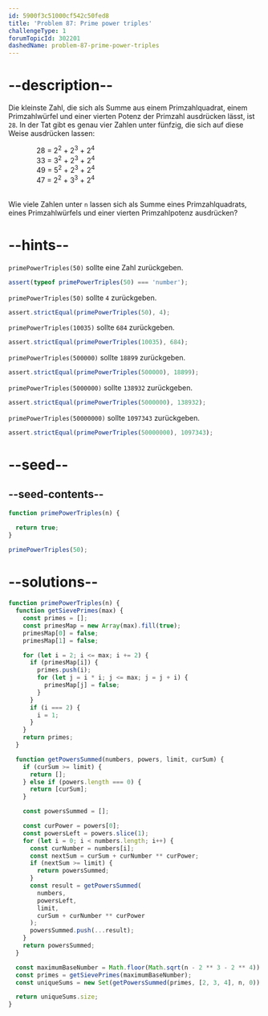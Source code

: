 ```yaml
---
id: 5900f3c51000cf542c50fed8
title: 'Problem 87: Prime power triples'
challengeType: 1
forumTopicId: 302201
dashedName: problem-87-prime-power-triples
---
```


# --description--

Die kleinste Zahl, die sich als Summe aus einem Primzahlquadrat, einem Primzahlwürfel und einer vierten Potenz der Primzahl ausdrücken lässt, ist `28`. In der Tat gibt es genau vier Zahlen unter fünfzig, die sich auf diese Weise ausdrücken lassen:

<div style='margin-left: 4em;'>
  28 = 2<sup>2</sup> + 2<sup>3</sup> + 2<sup>4</sup><br>
  33 = 3<sup>2</sup> + 2<sup>3</sup> + 2<sup>4</sup><br>
  49 = 5<sup>2</sup> + 2<sup>3</sup> + 2<sup>4</sup><br>
  47 = 2<sup>2</sup> + 3<sup>3</sup> + 2<sup>4</sup>
</div><br>

Wie viele Zahlen unter `n` lassen sich als Summe eines Primzahlquadrats, eines Primzahlwürfels und einer vierten Primzahlpotenz ausdrücken?

# --hints--

`primePowerTriples(50)` sollte eine Zahl zurückgeben.

```js
assert(typeof primePowerTriples(50) === 'number');
```

`primePowerTriples(50)` sollte `4` zurückgeben.

```js
assert.strictEqual(primePowerTriples(50), 4);
```

`primePowerTriples(10035)` sollte `684` zurückgeben.

```js
assert.strictEqual(primePowerTriples(10035), 684);
```

`primePowerTriples(500000)` sollte `18899` zurückgeben.

```js
assert.strictEqual(primePowerTriples(500000), 18899);
```

`primePowerTriples(5000000)` sollte `138932` zurückgeben.

```js
assert.strictEqual(primePowerTriples(5000000), 138932);
```

`primePowerTriples(50000000)` sollte `1097343` zurückgeben.

```js
assert.strictEqual(primePowerTriples(50000000), 1097343);
```

# --seed--

## --seed-contents--

```js
function primePowerTriples(n) {

  return true;
}

primePowerTriples(50);
```

# --solutions--

```js
function primePowerTriples(n) {
  function getSievePrimes(max) {
    const primes = [];
    const primesMap = new Array(max).fill(true);
    primesMap[0] = false;
    primesMap[1] = false;

    for (let i = 2; i <= max; i += 2) {
      if (primesMap[i]) {
        primes.push(i);
        for (let j = i * i; j <= max; j = j + i) {
          primesMap[j] = false;
        }
      }
      if (i === 2) {
        i = 1;
      }
    }
    return primes;
  }

  function getPowersSummed(numbers, powers, limit, curSum) {
    if (curSum >= limit) {
      return [];
    } else if (powers.length === 0) {
      return [curSum];
    }

    const powersSummed = [];

    const curPower = powers[0];
    const powersLeft = powers.slice(1);
    for (let i = 0; i < numbers.length; i++) {
      const curNumber = numbers[i];
      const nextSum = curSum + curNumber ** curPower;
      if (nextSum >= limit) {
        return powersSummed;
      }
      const result = getPowersSummed(
        numbers,
        powersLeft,
        limit,
        curSum + curNumber ** curPower
      );
      powersSummed.push(...result);
    }
    return powersSummed;
  }

  const maximumBaseNumber = Math.floor(Math.sqrt(n - 2 ** 3 - 2 ** 4)) + 1;
  const primes = getSievePrimes(maximumBaseNumber);
  const uniqueSums = new Set(getPowersSummed(primes, [2, 3, 4], n, 0));

  return uniqueSums.size;
}
```
